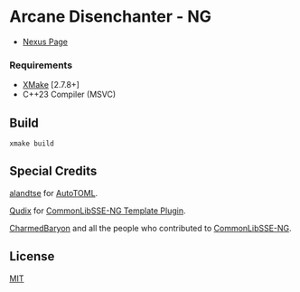 # Arcane Disenchanter - NG

* [Nexus Page](https://www.nexusmods.com/skyrimspecialedition/mods/)

### Requirements

* [XMake](https://xmake.io/) [2.7.8+]
* C++23 Compiler (MSVC)

## Build
```
xmake build
```

## Special Credits

[alandtse](https://github.com/alandtse) for [AutoTOML](https://github.com/alandtse/AutoTOML).

[Qudix](https://github.com/Qudix) for [CommonLibSSE-NG Template Plugin](https://github.com/Qudix/template-commonlibsse-ng).

[CharmedBaryon](https://github.com/CharmedBaryon) and all the people who contributed to [CommonLibSSE-NG](https://github.com/CharmedBaryon/CommonLibSSE-NG).

## License
[MIT](LICENSE)
